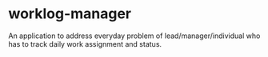 # worklog-manager

An application to address everyday problem of lead/manager/individual who has to
track daily work assignment and status.

